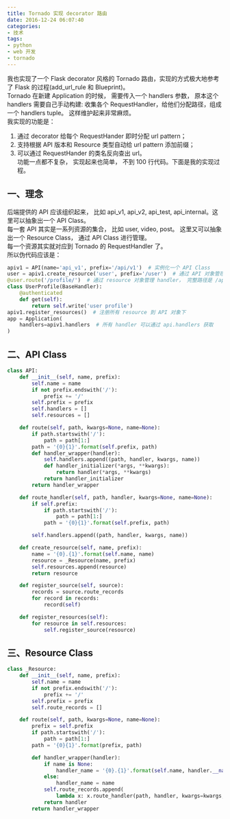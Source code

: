 ```yaml
---
title: Tornado 实现 decorator 路由
date: 2016-12-24 06:07:40
categories:
- 技术
tags:
- python
- web 开发
- tornado
---
```


我也实现了一个 Flask decorator 风格的 Tornado 路由，实现的方式极大地参考了 Flask 的过程(add_url_rule 和 Blueprint)。   
Tornado 在新建 Application 的时候， 需要传入一个 handlers 参数， 原本这个 handlers 需要自己手动构建:  收集各个 RequestHandler，给他们分配路径，组成一个 handlers tuple。 这样维护起来非常麻烦。  
我实现的功能是：  
1. 通过 decorator 给每个 RequestHander 即时分配 url pattern；  
2. 支持根据 API 版本和 Resource 类型自动给 url pattern 添加前缀；  
3. 可以通过 RequestHander 的类名反向查出 url。  
功能一点都不复杂， 实现起来也简单， 不到 100 行代码。下面是我的实现过程。
<!-- more -->
## 一、理念
后端提供的 API 应该组织起来， 比如 api\_v1, api\_v2, api\_test, api\_internal。这里可以抽象出一个 API Class。  
每一套 API 其实是一系列资源的集合， 比如 user, video, post。 这里又可以抽象出一个 Resource Class， 通过 API Class 进行管理。  
每一个资源其实就对应到 Tornado 的 RequestHandler 了。  
所以伪代码应该是：
```python
apiv1 = API(name='api_v1', prefix='/api/v1')  # 实例化一个 API Class
user = apiv1.create_resource('user', prefix='/user')  # 通过 API 对象管理 resource
@user.route('/profile/')  # 通过 resource 对象管理 handler， 完整路径是 /api/v1/user/profile
class UserProfile(BaseHandler):
    @authenticated
    def get(self):
        return self.write('user profile')
apiv1.register_resources()  # 注册所有 resource 到 API 对象下
app = Application(
    handlers=apiv1.handlers  # 所有 handler 可以通过 api.handlers 获取
)
```
## 二、API Class
```python
class API:
    def __init__(self, name, prefix):
        self.name = name
        if not prefix.endswith('/'):
            prefix += '/'
        self.prefix = prefix
        self.handlers = []
        self.resources = []

    def route(self, path, kwargs=None, name=None):
        if path.startswith('/'):
            path = path[1:]
        path = '{0}{1}'.format(self.prefix, path)
        def handler_wrapper(handler):
            self.handlers.append((path, handler, kwargs, name))
            def handler_initializer(*args, **kwargs):
                return handler(*args, **kwargs)
            return handler_initializer
        return handler_wrapper

    def route_handler(self, path, handler, kwargs=None, name=None):
        if self.prefix:
            if path.startswith('/'):
                path = path[1:]
            path = '{0}{1}'.format(self.prefix, path)

        self.handlers.append((path, handler, kwargs, name))

    def create_resource(self, name, prefix):
        name = '{0}.{1}'.format(self.name, name)
        resource = _Resource(name, prefix)
        self.resources.append(resource)
        return resource

    def register_source(self, source):
        records = source.route_records
        for record in records:
            record(self)

    def register_resources(self):
        for resource in self.resources:
            self.register_source(resource)
```

## 三、Resource Class
```python
class _Resource:
    def __init__(self, name, prefix):
        self.name = name
        if not prefix.endswith('/'):
            prefix += '/'
        self.prefix = prefix
        self.route_records = []

    def route(self, path, kwargs=None, name=None):
        prefix = self.prefix
        if path.startswith('/'):
            path = path[1:]
        path = '{0}{1}'.format(prefix, path)

        def handler_wrapper(handler):
            if name is None:
                handler_name = '{0}.{1}'.format(self.name, handler.__name__)
            else:
                handler_name = name
            self.route_records.append(
                lambda x: x.route_handler(path, handler, kwargs=kwargs, name=handler_name))
            return handler
        return handler_wrapper
```

